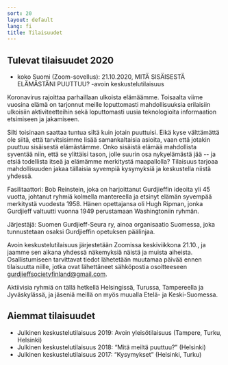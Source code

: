 ```yaml
---
sort: 20
layout: default
lang: fi
title: Tilaisuudet
---
```


## Tulevat tilaisuudet 2020

* koko Suomi (Zoom-sovellus): 21.10.2020, MITÄ SISÄISESTÄ ELÄMÄSTÄNI PUUTTUU? -avoin keskustelutilaisuus

Koronavirus rajoittaa parhaillaan ulkoista elämäämme. Toisaalta viime vuosina elämä on 
tarjonnut meille loputtomasti mahdollisuuksia erilaisiin ulkoisiin aktiviteetteihin sekä 
loputtomasti uusia teknologioita informaation etsimiseen ja jakamiseen.

Silti toisinaan saattaa tuntua siltä kuin jotain puuttuisi. Eikä kyse välttämättä ole siitä, 
että tarvitsisimme lisää samankaltaisia asioita, vaan että jotakin puuttuu sisäisestä elämästämme. 
Onko sisäistä elämää mahdollista syventää niin, että se ylittäisi tason, jolle suurin osa 
nykyelämästä jää -- ja etsiä todellista itseä ja elämämme merkitystä maapallolla? Tilaisuus 
tarjoaa mahdollisuuden jakaa tällaisia syvempiä kysymyksiä ja keskustella niistä yhdessä. 

Fasilitaattori: Bob Reinstein, joka on harjoittanut Gurdjieffin ideoita yli 45 vuotta, johtanut 
ryhmiä kolmella mantereella ja etsinyt elämän syvempää merkitystä vuodesta 1958. Hänen opettajansa 
oli Hugh Ripman, jonka Gurdjieff valtuutti vuonna 1949 perustamaan Washingtoniin ryhmän.

Järjestäjä: Suomen Gurdjieff-Seura ry, ainoa organisaatio Suomessa, joka tunnustetaan osaksi 
Gurdjieffin opetuksen päälinjaa.

Avoin keskustelutilaisuus järjestetään Zoomissa keskiviikkona 21.10., ja jaamme sen aikana yhdessä 
näkemyksiä näistä ja muista aiheista. Osallistumiseen tarvittavat tiedot lähetetään muutamaa päivää 
ennen tilaisuutta niille, jotka ovat lähettäneet sähköpostia osoitteeseen gurdjieffsocietyfinland@gmail.com. 

Aktiivisia ryhmiä on tällä hetkellä Helsingissä, Turussa, Tampereella ja Jyväskylässä, ja jäseniä meillä 
on myös muualla Etelä- ja Keski-Suomessa.



## Aiemmat tilaisuudet

* Julkinen keskustelutilaisuus 2019: Avoin yleisötilaisuus (Tampere, Turku, Helsinki)
* Julkinen keskustelutilaisuus 2018: “Mitä meiltä puuttuu?” (Helsinki) 
* Julkinen keskustelutilaisuus 2017: “Kysymykset” (Helsinki, Turku) 
